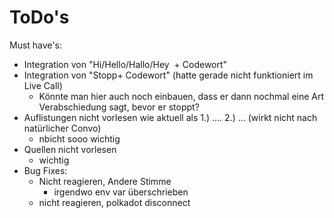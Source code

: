 # ToDo's

Must have's:

- Integration von "Hi/Hello/Hallo/Hey  + Codewort"
- Integration von "Stopp+ Codewort" (hatte gerade nicht funktioniert im Live Call)
    - Könnte man hier auch noch einbauen, dass er dann nochmal eine Art Verabschiedung sagt, bevor er stoppt?
- Auflistungen nicht vorlesen wie aktuell als 1.) .... 2.) ... (wirkt nicht nach natürlicher Convo)
	- nbicht sooo wichtig
- Quellen nicht vorlesen
	- wichtig
- Bug Fixes:
    - Nicht reagieren, Andere Stimme
	    - irgendwo env var überschrieben
    - nicht reagieren, polkadot disconnect